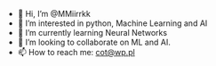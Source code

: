- 👋 Hi, I’m @MMiirrkk
- 👀 I’m interested in python, 
Machine Learning and AI
- 🌱 I’m currently learning Neural Networks
- 💞️ I’m looking to collaborate on ML and AI.
- 📫 How to reach me: cot@wp.pl

<!---
MMiirrkk/MMiirrkk is a ✨ special ✨ repository because its `README.md` (this file) appears on your GitHub profile.
You can click the Preview link to take a look at your changes.
--->
